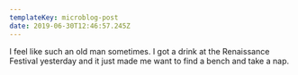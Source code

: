 ```yaml
---
templateKey: microblog-post
date: 2019-06-30T12:46:57.245Z
---
```


I feel like such an old man sometimes. I got a drink at the Renaissance Festival yesterday and it just made me want to find a bench and take a nap.
